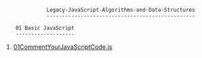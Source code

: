                   Legacy-JavaScript-Algorithms-and-Data-Structures
                  ------------------------------------------------

        01 Basic JavaScript
        -------------------
01.  [01CommentYourJavaScriptCode.js](https://github.com/JYOTHIJOHNSON14/Legacy-JavaScript-Algorithms-and-Data-Structures/blob/master/01%20Basic%20JavaScript/01CommentYourJavaScriptCode.js)

